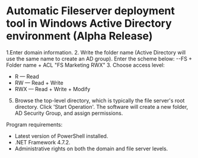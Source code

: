 # 

# **Automatic Fileserver deployment tool  in Windows Active Directory environment** (Alpha Release)

1.Enter domain information.
2. Write the folder name (Active Directory will use the same name to create an AD group). Enter the scheme below:
  \--FS + Folder name + ACL "FS Marketing RWX"
3. Choose access level:
- R — Read
- RW — Read + Write
- RWX — Read + Write + Modify
5. Browse the top-level directory, which is typically the file server's root directory.
Click 'Start Operation'. The software will create a new folder, AD Security Group, and assign permissions.

Program requirements:
- Latest version of PowerShell installed.
- .NET Framework 4.7.2.
- Administrative rights on both the domain and file server levels.
